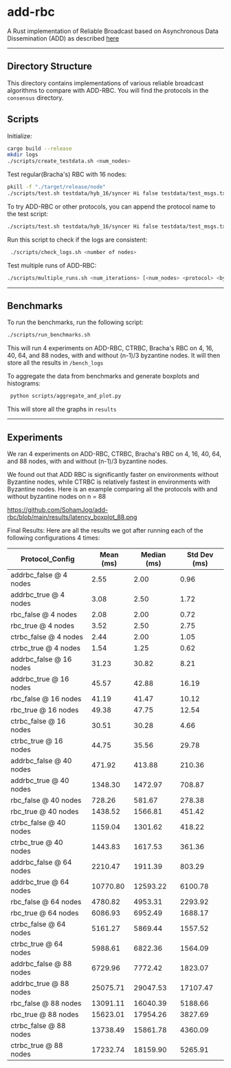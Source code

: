 # add-rbc
A Rust implementation of Reliable Broadcast based on Asynchronous Data Dissemination (ADD) as described [here](https://eprint.iacr.org/2021/777.pdf)

---
## Directory Structure

This directory contains implementations of various reliable broadcast algorithms to compare with ADD-RBC. You will find the protocols in the `consensus` directory. 

## Scripts

Initialize:
```bash
cargo build --release
mkdir logs
./scripts/create_testdata.sh <num_nodes>
```

Test regular(Bracha's) RBC with 16 nodes:
```bash
pkill -f "./target/release/node" 
./scripts/test.sh testdata/hyb_16/syncer Hi false testdata/test_msgs.txt rbc 16
```

To try ADD-RBC or other protocols, you can append the protocol name to the test script:
```bash
./scripts/test.sh testdata/hyb_16/syncer Hi false testdata/test_msgs.txt addrbc 16
```

Run this script to check if the logs are consistent:
```bash
 ./scripts/check_logs.sh <number of nodes>
```

Test multiple runs of ADD-RBC: 
```bash
./scripts/multiple_runs.sh <num_iterations> [<num_nodes> <protocol> <byzantine>]
```

---

## Benchmarks

To run the benchmarks, run the following script:
```bash
./scripts/run_benchmarks.sh
```
This will run 4 experiments on ADD-RBC, CTRBC, Bracha's RBC on 4, 16, 40, 64, and 88 nodes, with and without (n-1)/3 byzantine nodes. It will then store all the results in `/bench_logs`

To aggregate the data from benchmarks and generate boxplots and histograms:
```bash
 python scripts/aggregate_and_plot.py
```
This will store all the graphs in `results`

---

## Experiments
We ran 4 experiments on ADD-RBC, CTRBC, Bracha's RBC on 4, 16, 40, 64, and 88 nodes, with and without (n-1)/3 byzantine nodes.

We found out that ADD RBC is significantly faster on environments without Byzantine nodes, while CTRBC is relatively fastest in environments with Byzantine nodes. 
Here is an example comparing all the protocols with and without byzantine nodes on n = 88

https://github.com/SohamJog/add-rbc/blob/main/results/latency_boxplot_88.png


Final Results:
Here are all the results we got after running each of the following configurations 4 times:

| Protocol_Config          | Mean (ms) | Median (ms) | Std Dev (ms) |
|---------------------------|-----------|-------------|-------------|
| addrbc_false @ 4 nodes    | 2.55      | 2.00        | 0.96        |
| addrbc_true @ 4 nodes     | 3.08      | 2.50        | 1.72        |
| rbc_false @ 4 nodes       | 2.08      | 2.00        | 0.72        |
| rbc_true @ 4 nodes        | 3.52      | 2.50        | 2.75        |
| ctrbc_false @ 4 nodes     | 2.44      | 2.00        | 1.05        |
| ctrbc_true @ 4 nodes      | 1.54      | 1.25        | 0.62        |
| addrbc_false @ 16 nodes   | 31.23     | 30.82       | 8.21        |
| addrbc_true @ 16 nodes    | 45.57     | 42.88       | 16.19       |
| rbc_false @ 16 nodes      | 41.19     | 41.47       | 10.12       |
| rbc_true @ 16 nodes       | 49.38     | 47.75       | 12.54       |
| ctrbc_false @ 16 nodes    | 30.51     | 30.28       | 4.66        |
| ctrbc_true @ 16 nodes     | 44.75     | 35.56       | 29.78       |
| addrbc_false @ 40 nodes   | 471.92    | 413.88      | 210.36      |
| addrbc_true @ 40 nodes    | 1348.30   | 1472.97     | 708.87      |
| rbc_false @ 40 nodes      | 728.26    | 581.67      | 278.38      |
| rbc_true @ 40 nodes       | 1438.52   | 1566.81     | 451.42      |
| ctrbc_false @ 40 nodes    | 1159.04   | 1301.62     | 418.22      |
| ctrbc_true @ 40 nodes     | 1443.83   | 1617.53     | 361.36      |
| addrbc_false @ 64 nodes   | 2210.47   | 1911.39     | 803.29      |
| addrbc_true @ 64 nodes    | 10770.80  | 12593.22    | 6100.78     |
| rbc_false @ 64 nodes      | 4780.82   | 4953.31     | 2293.92     |
| rbc_true @ 64 nodes       | 6086.93   | 6952.49     | 1688.17     |
| ctrbc_false @ 64 nodes    | 5161.27   | 5869.44     | 1557.52     |
| ctrbc_true @ 64 nodes     | 5988.61   | 6822.36     | 1564.09     |
| addrbc_false @ 88 nodes   | 6729.96   | 7772.42     | 1823.07     |
| addrbc_true @ 88 nodes    | 25075.71  | 29047.53    | 17107.47    |
| rbc_false @ 88 nodes      | 13091.11  | 16040.39    | 5188.66     |
| rbc_true @ 88 nodes       | 15623.01  | 17954.26    | 3827.69     |
| ctrbc_false @ 88 nodes    | 13738.49  | 15861.78    | 4360.09     |
| ctrbc_true @ 88 nodes     | 17232.74  | 18159.90    | 5265.91     |
